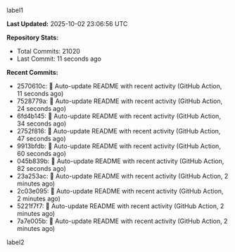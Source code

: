 
label1 
<!-- ACTIVITY_START -->
**Last Updated:** 2025-10-02 23:06:56 UTC

**Repository Stats:**
- Total Commits: 21020
- Last Commit: 11 seconds ago

**Recent Commits:**
- 2570610c: 🤖 Auto-update README with recent activity (GitHub Action, 11 seconds ago)
- 7528779a: 🤖 Auto-update README with recent activity (GitHub Action, 24 seconds ago)
- 6fd4b145: 🤖 Auto-update README with recent activity (GitHub Action, 34 seconds ago)
- 2752f816: 🤖 Auto-update README with recent activity (GitHub Action, 47 seconds ago)
- 9913bfdb: 🤖 Auto-update README with recent activity (GitHub Action, 60 seconds ago)
- 045b839b: 🤖 Auto-update README with recent activity (GitHub Action, 82 seconds ago)
- 23a253ac: 🤖 Auto-update README with recent activity (GitHub Action, 2 minutes ago)
- 2c03e095: 🤖 Auto-update README with recent activity (GitHub Action, 2 minutes ago)
- 5221f7f7: 🤖 Auto-update README with recent activity (GitHub Action, 2 minutes ago)
- 7a7e005b: 🤖 Auto-update README with recent activity (GitHub Action, 2 minutes ago)
<!-- ACTIVITY_END -->

label2
